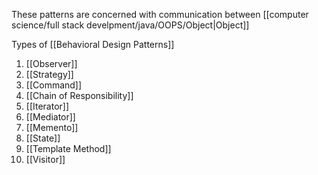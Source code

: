 These patterns are concerned with communication between [[computer science/full stack develpment/java/OOPS/Object|Object]]

Types of [[Behavioral Design Patterns]]
1. [[Observer]]
2. [[Strategy]]
3. [[Command]]
4. [[Chain of Responsibility]]
5. [[Iterator]]
6. [[Mediator]]
7. [[Memento]]
8. [[State]]
9. [[Template Method]]
10. [[Visitor]]

